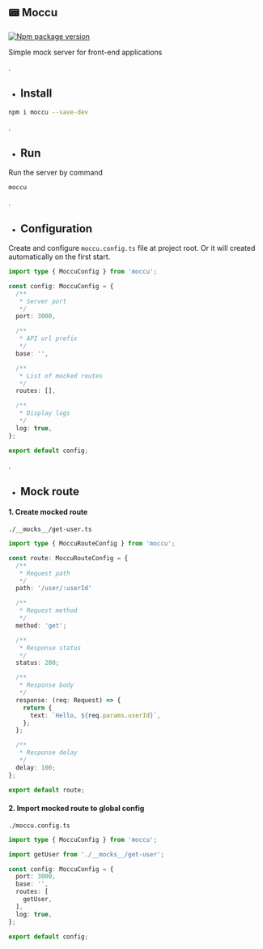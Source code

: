 ## 📟 Moccu
[![Npm package version](https://badgen.net/npm/v/moccu)](https://npmjs.com/package/moccu)

Simple mock server for front-end applications

.

* ## Install

```sh
npm i moccu --save-dev
```

.

* ## Run

Run the server by command

```sh
moccu
```

.

* ## Configuration

Create and configure `moccu.config.ts` file at project root. Or it will created automatically on the first start.

```ts
import type { MoccuConfig } from 'moccu';

const config: MoccuConfig = {
  /**
   * Server port
   */
  port: 3000,

  /**
   * API url prefix
   */
  base: '',

  /**
   * List of mocked routes
   */
  routes: [],

  /**
   * Display logs
   */
  log: true,
};

export default config;
```

.

* ## Mock route

#### 1. Create mocked route

`./__mocks__/get-user.ts`
```ts
import type { MoccuRouteConfig } from 'moccu';

const route: MoccuRouteConfig = {
  /**
   * Request path
   */
  path: '/user/:userId'

  /**
   * Request method
   */
  method: 'get';

  /**
   * Response status
   */
  status: 200;

  /**
   * Response body
   */
  response: (req: Request) => {
    return {
      text: `Hello, ${req.params.userId}`,
    };
  };

  /**
   * Response delay
   */
  delay: 100;
};

export default route;
```

#### 2. Import mocked route to global config

`./moccu.config.ts`
```ts
import type { MoccuConfig } from 'moccu';

import getUser from './__mocks__/get-user';

const config: MoccuConfig = {
  port: 3000,
  base: '',
  routes: [
    getUser,
  ],
  log: true,
};

export default config;
```

